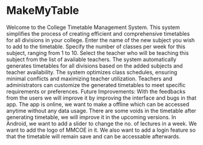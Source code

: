 # MakeMyTable
Welcome to the College Timetable Management System. This system simplifies the process of creating efficient and comprehensive timetables for all divisions in your college.
Enter the name of the new subject you wish to add to the timetable.
Specify the number of classes per week for this subject, ranging from 1 to 10.
Select the teacher who will be teaching this subject from the list of available teachers.
The system automatically generates timetables for all divisions based on the added subjects and teacher availability.
The system optimizes class schedules, ensuring minimal conflicts and maximizing teacher utilization.
Teachers and administrators can customize the generated timetables to meet specific requirements or preferences.
Future Improvements: With the feedbacks from the users we will improve it by improving the interface and bugs in that app.
The app is online, we want to make a offline which can be accessed anytime without any data usage.
There are some voids in the timetable after generating timetable, we will improve it in the upcoming versions.
In Android, we want to add a slider to change the no. of lectures in a week.
We want to add the logo of MMCOE in it.
We also want to add a login feature so that the timetable will remain save and can be accessable afterwards.
